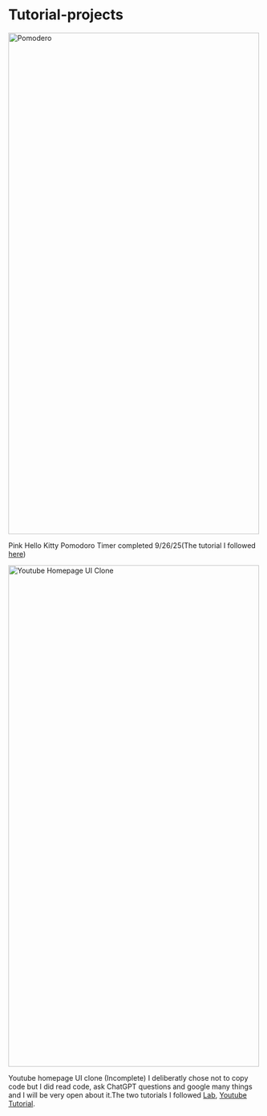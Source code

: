 # Tutorial-projects

<img width="500" height="1000" alt="Pomodero" src="https://github.com/user-attachments/assets/71cf8865-0f3b-40fe-beb6-49020a429807" />
<p>Pink Hello Kitty Pomodoro Timer completed 9/26/25(The tutorial I followed <a href="https://www.codedex.io/projects/build-a-pomodoro-app-with-html-css-js">here</a>)</p>

<img width="500" height="1000" alt="Youtube Homepage UI Clone" src="https://github.com/user-attachments/assets/794b2b09-d135-4d32-abb3-fc84023349e4" />
<p>Youtube homepage UI clone (Incomplete) I deliberatly chose not to copy code but I did read code, ask ChatGPT questions and google many things and I will be very open about it.The two tutorials I followed <a href="https://codynn.com/labs/create/youtubeclone">Lab</a>, <a href="https://www.youtube.com/watch?v=dT87TS89j_M&ntb=1&msockid=7b53e4359c4d11f0866bbe1d385add94">Youtube Tutorial</a>. </p>
